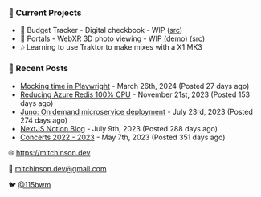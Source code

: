 ### 📌 Current Projects
- 💸 Budget Tracker - Digital checkbook - WIP ([src](https://github.com/bmitchinson/budget-entry))
- 📸 Portals - WebXR 3D photo viewing - WIP ([demo](https://portals.mitchinson.dev/)) ([src](https://github.com/bmitchinson/vr-jpg-viewer-webxr))
- 🎶 Learning to use Traktor to make mixes with a X1 MK3

### 📝 Recent Posts

- [Mocking time in Playwright](https://blog.mitchinson.dev/playwright-mock-time) - March 26th, 2024 (Posted 27 days ago)
- [Reducing Azure Redis 100% CPU](https://blog.mitchinson.dev/redis-cpu) - November 21st, 2023 (Posted 153 days ago)
- [Juno: On demand microservice deployment](https://blog.mitchinson.dev/juno) - July 23rd, 2023 (Posted 274 days ago)
- [NextJS Notion Blog](https://blog.mitchinson.dev/blog-2023) - July 9th, 2023 (Posted 288 days ago)
- [Concerts 2022 - 2023](https://blog.mitchinson.dev/concerts-2023) - May 7th, 2023 (Posted 351 days ago)

🌐 https://mitchinson.dev

💌 mitchinson.dev@gmail.com

🐦 [@115bwm](https://twitter.com/115bwm)